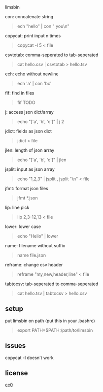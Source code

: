limsbin

con: concatenate string
> ech "hello" | con " you\n"

copycat: print input n times
> copycat -l 5 < file

csvtotab: comma-seperated to tab-seperated
> cat hello.csv | csvtotab > hello.tsv

ech: echo without newline
> ech 'a' | con 'bc'

fif: find in files
> fif TODO

j: access json dict/array
> echo "['a', 'b', 'c']" | j 2

jdict: fields as json dict
> jdict < file

jlen: length of json array
> echo "['a', 'b', 'c']" | jlen

jsplit: input as json array
> echo "1,2,3" | jsplit ,
> jsplit "\n" < file

jfmt: format json files
> jfmt *.json

lip: line pick
> lip 2,3-12,13 < file

lower: lower case
> echo "Hello" | lower

name: filename without suffix
> name file.json

reframe: change csv header
> reframe "my,new,header,line" < file

tabtocsv: tab-seperated to comma-seperated
> cat hello.tsv | tabtocsv > hello.csv

## setup

put limsbin on path (put this in your .bashrc)
> export PATH=$PATH:/path/to/limsbin

## issues

copycat -l doesn't work

## license

[cc0](https://creativecommons.org/publicdomain/zero/1.0/)